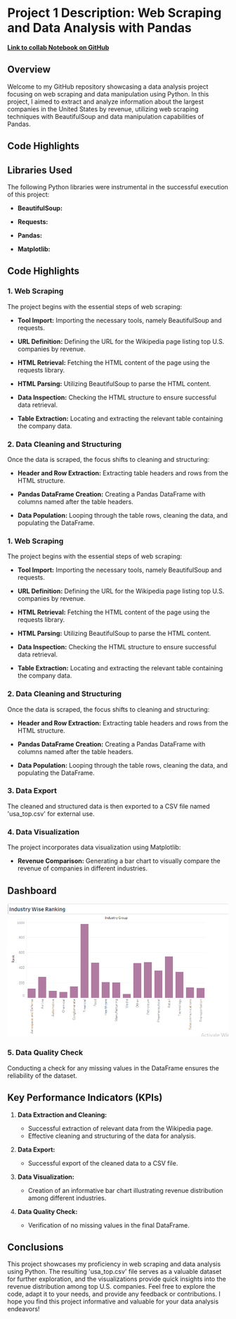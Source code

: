 # Project 1 Description: Web Scraping and Data Analysis with Pandas

[**Link to collab Notebook on GitHub**](https://github.com/ShomritaSingha/Data-Analyst-Portfolio-Projects/blob/main/Python%20projects/Data_scrapping_%26pandas_project.ipynb)

## Overview

Welcome to my GitHub repository showcasing a data analysis project focusing on web scraping and data manipulation using Python. In this project, I aimed to extract and analyze information about the largest companies in the United States by revenue, utilizing web scraping techniques with BeautifulSoup and data manipulation capabilities of Pandas.

## Code Highlights

## Libraries Used

The following Python libraries were instrumental in the successful execution of this project:

- **BeautifulSoup:** 

- **Requests:** 

- **Pandas:**

- **Matplotlib:**

## Code Highlights

### 1. Web Scraping

The project begins with the essential steps of web scraping:

- **Tool Import:** Importing the necessary tools, namely BeautifulSoup and requests.

- **URL Definition:** Defining the URL for the Wikipedia page listing top U.S. companies by revenue.

- **HTML Retrieval:** Fetching the HTML content of the page using the requests library.

- **HTML Parsing:** Utilizing BeautifulSoup to parse the HTML content.

- **Data Inspection:** Checking the HTML structure to ensure successful data retrieval.

- **Table Extraction:** Locating and extracting the relevant table containing the company data.

### 2. Data Cleaning and Structuring

Once the data is scraped, the focus shifts to cleaning and structuring:

- **Header and Row Extraction:** Extracting table headers and rows from the HTML structure.

- **Pandas DataFrame Creation:** Creating a Pandas DataFrame with columns named after the table headers.

- **Data Population:** Looping through the table rows, cleaning the data, and populating the DataFrame.

### 1. Web Scraping

The project begins with the essential steps of web scraping:

- **Tool Import:** Importing the necessary tools, namely BeautifulSoup and requests.

- **URL Definition:** Defining the URL for the Wikipedia page listing top U.S. companies by revenue.

- **HTML Retrieval:** Fetching the HTML content of the page using the requests library.

- **HTML Parsing:** Utilizing BeautifulSoup to parse the HTML content.

- **Data Inspection:** Checking the HTML structure to ensure successful data retrieval.

- **Table Extraction:** Locating and extracting the relevant table containing the company data.

### 2. Data Cleaning and Structuring

Once the data is scraped, the focus shifts to cleaning and structuring:

- **Header and Row Extraction:** Extracting table headers and rows from the HTML structure.

- **Pandas DataFrame Creation:** Creating a Pandas DataFrame with columns named after the table headers.

- **Data Population:** Looping through the table rows, cleaning the data, and populating the DataFrame.

### 3. Data Export

The cleaned and structured data is then exported to a CSV file named 'usa_top.csv' for external use.

### 4. Data Visualization

The project incorporates data visualization using Matplotlib:

- **Revenue Comparison:** Generating a bar chart to visually compare the revenue of companies in different industries.

 ## **Dashboard**

![Alt text of the image](https://github.com/ShomritaSingha/Data-Analyst-Portfolio-Projects/blob/main/Python%20projects/Industry%20ranking%20Usa%20Top%20Data%20scappring%20project.png)


### 5. Data Quality Check

Conducting a check for any missing values in the DataFrame ensures the reliability of the dataset.

## Key Performance Indicators (KPIs)

1. **Data Extraction and Cleaning:**
   - Successful extraction of relevant data from the Wikipedia page.
   - Effective cleaning and structuring of the data for analysis.

2. **Data Export:**
   - Successful export of the cleaned data to a CSV file.

3. **Data Visualization:**
   - Creation of an informative bar chart illustrating revenue distribution among different industries.

4. **Data Quality Check:**
   - Verification of no missing values in the final DataFrame.

## Conclusions

This project showcases my proficiency in web scraping and data analysis using Python. The resulting 'usa_top.csv' file serves as a valuable dataset for further exploration, and the visualizations provide quick insights into the revenue distribution among top U.S. companies. Feel free to explore the code, adapt it to your needs, and provide any feedback or contributions. I hope you find this project informative and valuable for your data analysis endeavors!

